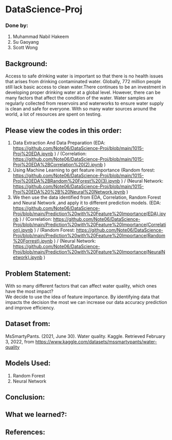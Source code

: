 # DataScience-Proj

### Done by: 
1. Muhammad Nabil Hakeem
2. Su Gaoyang
3. Scott Wong

## Background:
Access to safe drinking water is important so that there is no health issues that arises from drinking contaminated water. Globally, 772 million people still lack basic access to clean water.There continues to be an investment in developing proper drinking water at a global level. However, there can be many factors that affect the condition of the water. Water samples are regularly collected from reservoirs and waterworks to ensure water supply is clean and safe for everyone. With so many water sources around the world, a lot of resources are spent on testing.

## Please view the codes in this order:
1. Data Extraction And Data Preparation (EDA: https://github.com/Note06/DataScience-Proj/blob/main/1015-Proj%20EDA.ipynb ) / (Correlation: https://github.com/Note06/DataScience-Proj/blob/main/1015-Proj%20EDA%2BCorrelation%20(2).ipynb )
2. Using Machine Learning to get feature importance (Random forest: https://github.com/Note06/DataScience-Proj/blob/main/1015-Proj%20EDA%2BRandom%20Forest%20(3).ipynb ) /  (Neural Network: https://github.com/Note06/DataScience-Proj/blob/main/1015-Proj%20EDA%20%2B%20Neural%20Network.ipynb )
3. We then use the data identified from EDA, Correlation, Random Forest and Neural Network ,and apply it to different prediction models. (EDA: https://github.com/Note06/DataScience-Proj/blob/main/Prediction%20with%20Feature%20Importance(EDA).ipynb ) / (Correlation: https://github.com/Note06/DataScience-Proj/blob/main/Prediction%20with%20Feature%20Importance(Correlation).ipynb ) / (Random Forest: https://github.com/Note06/DataScience-Proj/blob/main/Prediction%20with%20Feature%20Importance(Random%20Forrest).ipynb ) / (Neural Network: https://github.com/Note06/DataScience-Proj/blob/main/Prediction%20with%20Feature%20Importance(NeuralNetwork).ipynb )


## Problem Statement: 
With so many different factors that can affect water quality, which ones have the most impact?<br>
We decide to use the idea of feature importance. By identifying data that impacts the decision the most we can increase our data accuracy prediction and improve efficiency. 

## Dataset from:
MsSmartyPants. (2021, June 30). Water quality. Kaggle. Retrieved February 3, 2022, from https://www.kaggle.com/datasets/mssmartypants/water-quality

## Models Used:
1. Random Forest
2. Neural Network

## Conclusion:


## What we learned?:


## References:

